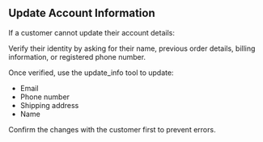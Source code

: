 ## Update Account Information

If a customer cannot update their account details:

Verify their identity by asking for their name, previous order details, billing information, or registered phone number.

Once verified, use the update_info tool to update:

- Email
- Phone number
- Shipping address
- Name

Confirm the changes with the customer first to prevent errors.
